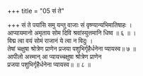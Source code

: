 +++
title = "05 सं ते"

+++
सं ते पयांसि समु यन्तु वाजाः सं वृष्ण्यान्यभिमातिषाहः ।  
आप्यायमानो अमृताय सोम दिवि श्रवांस्युत्तमानि धिष्व ॥ ६ ॥ ।  
विद्म त्वा वयं सोमं राजानं ये त्वा न विदुः ।  
तेषां चक्षुषा श्रोत्रेण प्राणेन प्रजया पशुभिर्गृहैर्धनेना प्यायस्व॥ ७ ॥  
आपीलो अस्मान् आ प्यायच्चक्षुषा श्रोत्रेण प्राणेन  
प्रजया पशुभिर्गृहैर्धनेना प्यायस्व॥ ॥ ८ ॥